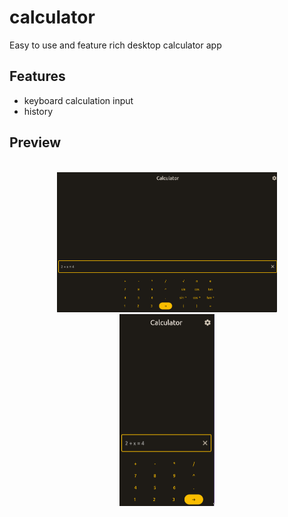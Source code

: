 # calculator

Easy to use and feature rich desktop calculator app

## Features
- keyboard calculation input
- history

## Preview
<div align="center">
<br/>
<img src="docs/screenshot_big.png" width="70%" alt="Desktop mode" />
<img src="docs/screenshot_small.png" width="30%" alt="Mobile mode" />
<br/>
</div>